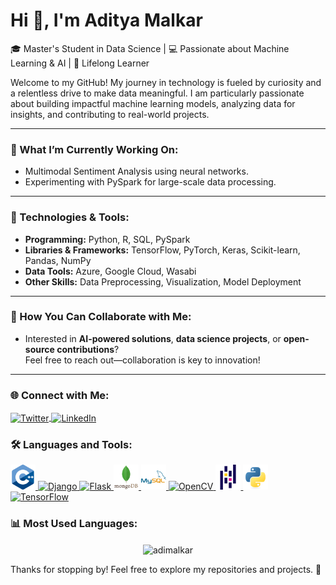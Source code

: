 # Hi 👋, I'm Aditya Malkar

🎓 Master's Student in Data Science | 💻 Passionate about Machine Learning & AI | 🧠 Lifelong Learner  

Welcome to my GitHub! My journey in technology is fueled by curiosity and a relentless drive to make data meaningful. I am particularly passionate about building impactful machine learning models, analyzing data for insights, and contributing to real-world projects.

---

### 🌱 What I’m Currently Working On:
- Multimodal Sentiment Analysis using neural networks.
- Experimenting with PySpark for large-scale data processing.
  
---

### 🚀 Technologies & Tools:
- **Programming:** Python, R, SQL, PySpark  
- **Libraries & Frameworks:** TensorFlow, PyTorch, Keras, Scikit-learn, Pandas, NumPy  
- **Data Tools:** Azure, Google Cloud, Wasabi  
- **Other Skills:** Data Preprocessing, Visualization, Model Deployment  

---

### 🤝 How You Can Collaborate with Me:
- Interested in **AI-powered solutions**, **data science projects**, or **open-source contributions**?  
  Feel free to reach out—collaboration is key to innovation!  

---

<h3 align="left">🌐 Connect with Me:</h3>
<p align="left">
  <a href="https://twitter.com/malkar_aditya" target="_blank">
    <img align="center" src="https://raw.githubusercontent.com/rahuldkjain/github-profile-readme-generator/master/src/images/icons/Social/twitter.svg" alt="Twitter" height="30" width="40" />
  </a>
  <a href="https://www.linkedin.com/in/aditya-malkar-694490253/" target="_blank">
    <img align="center" src="https://raw.githubusercontent.com/rahuldkjain/github-profile-readme-generator/master/src/images/icons/Social/linked-in-alt.svg" alt="LinkedIn" height="30" width="40" />
  </a>
</p>

<h3 align="left">🛠️ Languages and Tools:</h3>
<p align="left">
  <a href="https://www.w3schools.com/cpp/" target="_blank" rel="noreferrer">
    <img src="https://raw.githubusercontent.com/devicons/devicon/master/icons/cplusplus/cplusplus-original.svg" alt="C++" width="40" height="40"/>
  </a>
  <a href="https://www.djangoproject.com/" target="_blank" rel="noreferrer">
    <img src="https://cdn.worldvectorlogo.com/logos/django.svg" alt="Django" width="40" height="40"/>
  </a>
  <a href="https://flask.palletsprojects.com/" target="_blank" rel="noreferrer">
    <img src="https://www.vectorlogo.zone/logos/pocoo_flask/pocoo_flask-icon.svg" alt="Flask" width="40" height="40"/>
  </a>
  <a href="https://www.mongodb.com/" target="_blank" rel="noreferrer">
    <img src="https://raw.githubusercontent.com/devicons/devicon/master/icons/mongodb/mongodb-original-wordmark.svg" alt="MongoDB" width="40" height="40"/>
  </a>
  <a href="https://www.mysql.com/" target="_blank" rel="noreferrer">
    <img src="https://raw.githubusercontent.com/devicons/devicon/master/icons/mysql/mysql-original-wordmark.svg" alt="MySQL" width="40" height="40"/>
  </a>
  <a href="https://opencv.org/" target="_blank" rel="noreferrer">
    <img src="https://www.vectorlogo.zone/logos/opencv/opencv-icon.svg" alt="OpenCV" width="40" height="40"/>
  </a>
  <a href="https://pandas.pydata.org/" target="_blank" rel="noreferrer">
    <img src="https://raw.githubusercontent.com/devicons/devicon/2ae2a900d2f041da66e950e4d48052658d850630/icons/pandas/pandas-original.svg" alt="Pandas" width="40" height="40"/>
  </a>
  <a href="https://www.python.org" target="_blank" rel="noreferrer">
    <img src="https://raw.githubusercontent.com/devicons/devicon/master/icons/python/python-original.svg" alt="Python" width="40" height="40"/>
  </a>
  <a href="https://www.tensorflow.org" target="_blank" rel="noreferrer">
    <img src="https://www.vectorlogo.zone/logos/tensorflow/tensorflow-icon.svg" alt="TensorFlow" width="40" height="40"/>
  </a>
</p>

<h3 align="left">📊 Most Used Languages:</h3>
<p align="center">
  <img align="center" src="https://github-readme-stats.vercel.app/api/top-langs?username=adimalkar&show_icons=true&locale=en&layout=compact" alt="adimalkar" />
</p>
  

Thanks for stopping by! Feel free to explore my repositories and projects. 🌟
